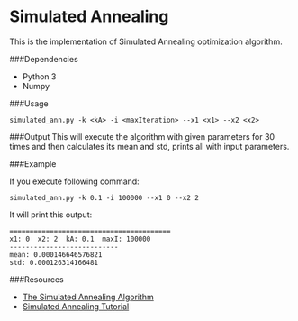 Simulated Annealing
==================

This is the implementation of Simulated Annealing optimization algorithm.

###Dependencies
  * Python 3
  * Numpy


###Usage
  ```
  simulated_ann.py -k <kA> -i <maxIteration> --x1 <x1> --x2 <x2>
  ```

###Output
  This will execute the algorithm with given parameters for 30 times and then
  calculates its mean and std, prints all with input parameters.


###Example
  
  If you execute following command:
  ```
  simulated_ann.py -k 0.1 -i 100000 --x1 0 --x2 2
  ```

  It will print this output:
  ```
  ========================================
  x1: 0  x2: 2  kA: 0.1  maxI: 100000
  ---------------------------
  mean: 0.000146646576821
  std: 0.000126314166481
  ```

###Resources
  * [The Simulated Annealing Algorithm][web1]
  * [Simulated Annealing Tutorial][web2]

  [web1]:http://katrinaeg.com/simulated-annealing.html
  [web2]:http://apmonitor.com/me575/index.php/Main/SimulatedAnnealing
